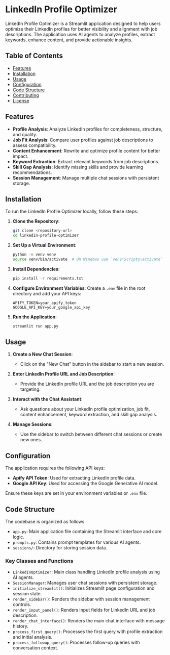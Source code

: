 # LinkedIn Profile Optimizer

LinkedIn Profile Optimizer is a Streamlit application designed to help users optimize their LinkedIn profiles for better visibility and alignment with job descriptions. The application uses AI agents to analyze profiles, extract keywords, enhance content, and provide actionable insights.

## Table of Contents

- [Features](#features)
- [Installation](#installation)
- [Usage](#usage)
- [Configuration](#configuration)
- [Code Structure](#code-structure)
- [Contributing](#contributing)
- [License](#license)

## Features

- **Profile Analysis**: Analyze LinkedIn profiles for completeness, structure, and quality.
- **Job Fit Analysis**: Compare user profiles against job descriptions to assess compatibility.
- **Content Enhancement**: Rewrite and optimize profile content for better impact.
- **Keyword Extraction**: Extract relevant keywords from job descriptions.
- **Skill Gap Analysis**: Identify missing skills and provide learning recommendations.
- **Session Management**: Manage multiple chat sessions with persistent storage.

## Installation

To run the LinkedIn Profile Optimizer locally, follow these steps:

1. **Clone the Repository**:
   ```bash
   git clone <repository-url>
   cd linkedin-profile-optimizer
   ```

2. **Set Up a Virtual Environment**:
   ```bash
   python -m venv venv
   source venv/bin/activate  # On Windows use `venv\Scripts\activate`
   ```

3. **Install Dependencies**:
   ```bash
   pip install -r requirements.txt
   ```

4. **Configure Environment Variables**:
   Create a `.env` file in the root directory and add your API keys:
   ```env
   APIFY_TOKEN=your_apify_token
   GOOGLE_API_KEY=your_google_api_key
   ```

5. **Run the Application**:
   ```bash
   streamlit run app.py
   ```

## Usage

1. **Create a New Chat Session**:
   - Click on the "New Chat" button in the sidebar to start a new session.

2. **Enter LinkedIn Profile URL and Job Description**:
   - Provide the LinkedIn profile URL and the job description you are targeting.

3. **Interact with the Chat Assistant**:
   - Ask questions about your LinkedIn profile optimization, job fit, content enhancement, keyword extraction, and skill gap analysis.

4. **Manage Sessions**:
   - Use the sidebar to switch between different chat sessions or create new ones.

## Configuration

The application requires the following API keys:

- **Apify API Token**: Used for extracting LinkedIn profile data.
- **Google API Key**: Used for accessing the Google Generative AI model.

Ensure these keys are set in your environment variables or `.env` file.

## Code Structure

The codebase is organized as follows:

- `app.py`: Main application file containing the Streamlit interface and core logic.
- `prompts.py`: Contains prompt templates for various AI agents.
- `sessions/`: Directory for storing session data.

### Key Classes and Functions

- `LinkedInOptimizer`: Main class handling LinkedIn profile analysis using AI agents.
- `SessionManager`: Manages user chat sessions with persistent storage.
- `initialize_streamlit()`: Initializes Streamlit page configuration and session state.
- `render_sidebar()`: Renders the sidebar with session management controls.
- `render_input_panel()`: Renders input fields for LinkedIn URL and job description.
- `render_chat_interface()`: Renders the main chat interface with message history.
- `process_first_query()`: Processes the first query with profile extraction and initial analysis.
- `process_followup_query()`: Processes follow-up queries with conversation context.


